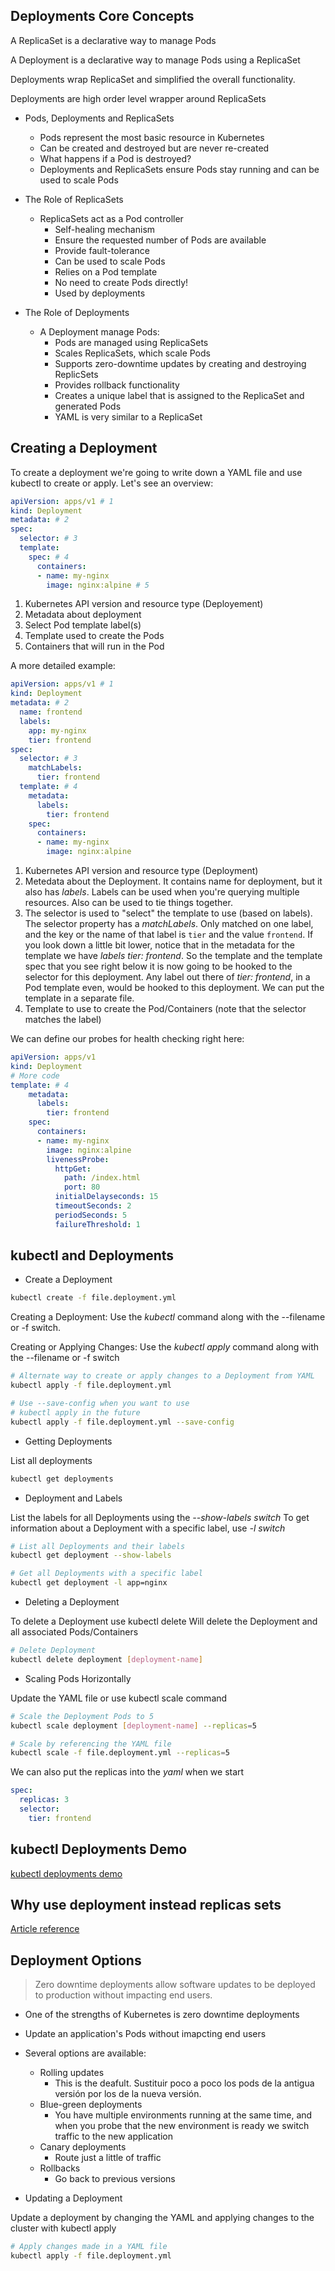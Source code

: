 ## Deployments Core Concepts

A ReplicaSet is a declarative way to manage Pods

A Deployment is a declarative way to manage Pods using a ReplicaSet

Deployments wrap ReplicaSet and simplified the overall functionality.

Deployments are high order level wrapper around ReplicaSets

* Pods, Deployments and ReplicaSets
    - Pods represent the most basic resource in Kubernetes
    - Can be created and destroyed but are never re-created
    - What happens if a Pod is destroyed?
    - Deployments and ReplicaSets ensure Pods stay running and can be used to scale Pods

* The Role of ReplicaSets
    - ReplicaSets act as a Pod controller
        * Self-healing mechanism
        * Ensure the requested number of Pods are available
        * Provide fault-tolerance
        * Can be used to scale Pods
        * Relies on a Pod template
        * No need to create Pods directly!
        * Used by deployments

* The Role of Deployments
    - A Deployment manage Pods:
        * Pods are managed using ReplicaSets
        * Scales ReplicaSets, which scale Pods
        * Supports zero-downtime updates by creating and destroying ReplicSets
        * Provides rollback functionality
        * Creates a unique label that is assigned to the ReplicaSet and generated Pods
        * YAML is very similar to a ReplicaSet

## Creating a Deployment

To create a deployment we're going to write down a YAML file and use kubectl to create or apply. Let's see an overview:

```yml
apiVersion: apps/v1 # 1
kind: Deployment
metadata: # 2
spec:
  selector: # 3
  template:
    spec: # 4
      containers:
      - name: my-nginx
        image: nginx:alpine # 5
```

1. Kubernetes API version and resource type (Deployement)
2. Metadata about deployment
3. Select Pod template label(s)
4. Template used to create the Pods
5. Containers that will run in the Pod

A more detailed example:

```yml
apiVersion: apps/v1 # 1
kind: Deployment
metadata: # 2
  name: frontend
  labels: 
    app: my-nginx
    tier: frontend
spec:
  selector: # 3
    matchLabels:
      tier: frontend
  template: # 4
    metadata:
      labels:
        tier: frontend
    spec:
      containers:
      - name: my-nginx
        image: nginx:alpine
```

1. Kubernetes API version and resource type (Deployment)
2. Metedata about the Deployment. It contains name for deployment, but it also has _labels_. Labels can be used when you're querying multiple resources. Also can be used to tie things together.
3. The selector is used to "select" the template to use (based on labels). The selector property has a _matchLabels_. Only matched on one label, and the key or the name of that label is `tier` and the value `frontend`. If you look down a little bit lower, notice that in the metadata for the template we have _labels tier: frontend_. So the template and the template spec that you see right below it is now going to be hooked to the selector for this deployment. Any label out there of _tier: frontend_, in a Pod template even, would be hooked to this deployment. We can put the template in a separate file.
4. Template to use to create the Pod/Containers (note that the selector matches the label)

We can define our probes for health checking right here:

```yml
apiVersion: apps/v1
kind: Deployment
# More code
template: # 4
    metadata:
      labels:
        tier: frontend
    spec:
      containers:
      - name: my-nginx
        image: nginx:alpine
        livenessProbe:
          httpGet:
            path: /index.html
            port: 80
          initialDelayseconds: 15
          timeoutSeconds: 2
          periodSeconds: 5
          failureThreshold: 1
```

## kubectl and Deployments

* Create a Deployment

```bash
kubectl create -f file.deployment.yml
```

Creating a Deployment: Use the _kubectl_ command along with the --filename or -f switch.

Creating or Applying Changes: Use the _kubectl apply_ command along with the --filename or -f switch

```bash
# Alternate way to create or apply changes to a Deployment from YAML
kubectl apply -f file.deployment.yml

# Use --save-config when you want to use
# kubectl apply in the future
kubectl apply -f file.deployment.yml --save-config
```

* Getting Deployments

List all deployments

```bash
kubectl get deployments
```

* Deployment and Labels 

List the labels for all Deployments using the _--show-labels switch_
To get information about a Deployment with a specific label, use _-l switch_ 

```bash
# List all Deployments and their labels
kubectl get deployment --show-labels

# Get all Deployments with a specific label
kubectl get deployment -l app=nginx
```

* Deleting a Deployment

To delete a Deployment use kubectl delete
Will delete the Deployment and all associated Pods/Containers

```bash
# Delete Deployment
kubectl delete deployment [deployment-name]
```

* Scaling Pods Horizontally

Update the YAML file or use kubectl scale command

```bash
# Scale the Deployment Pods to 5
kubectl scale deployment [deployment-name] --replicas=5

# Scale by referencing the YAML file
kubectl scale -f file.deployment.yml --replicas=5
```

We can also put the replicas into the _yaml_ when we start

```yml
spec:
  replicas: 3
  selector: 
    tier: frontend
```

## kubectl Deployments Demo

[kubectl deployments demo](02-deployments/01-kubectl-deployments-demo)

## Why use deployment instead replicas sets

[Article reference](https://blog.macstadium.com/blog/how-to-k8s-pods-replicasets-and-deployments)

## Deployment Options

> Zero downtime deployments allow software updates to be deployed to production without impacting end users.

* One of the strengths of Kubernetes is zero downtime deployments

* Update an application's Pods without imapcting end users

* Several options are available:
    - Rolling updates
        * This is the deafult. Sustituir poco a poco los pods de la antigua versión por los de la nueva versión.
    - Blue-green deployments
        * You have multiple environments running at the same time, and when you probe that the new environment is ready we switch traffic to the new application
    - Canary deployments
        * Route just a little of traffic
    - Rollbacks
        * Go back to previous versions

* Updating a Deployment

Update a deployment by changing the YAML and applying changes to the cluster with kubectl apply

```bash
# Apply changes made in a YAML file
kubectl apply -f file.deployment.yml
```
